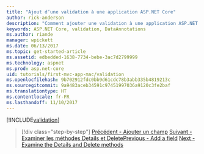 ```yaml
---
title: "Ajout d’une validation à une application ASP.NET Core"
author: rick-anderson
description: "Comment ajouter une validation à une application ASP.NET Core simple."
keywords: ASP.NET Core, validation, DataAnnotations
ms.author: riande
manager: wpickett
ms.date: 06/13/2017
ms.topic: get-started-article
ms.assetid: edbedded-1638-7734-bebe-3ac7d2799999
ms.technology: aspnet
ms.prod: asp.net-core
uid: tutorials/first-mvc-app-mac/validation
ms.openlocfilehash: 9b702912fdc0bb9d61cdc78b3abb335b4819213c
ms.sourcegitcommit: 9a9483aceb34591c97451997036a9120c3fe2baf
ms.translationtype: HT
ms.contentlocale: fr-FR
ms.lasthandoff: 11/10/2017
---
```

[!INCLUDE[validation](../../includes/mvc-intro/validation.md)]

>[!div class="step-by-step"]
<span data-ttu-id="b3bb7-104">[Précédent - Ajouter un champ](new-field.md)
[Suivant - Examiner les méthodes Details et Delete](xref:tutorials/first-mvc-app/details)</span><span class="sxs-lookup"><span data-stu-id="b3bb7-104">[Previous - Add a field](new-field.md)
[Next - Examine the Details and Delete methods](xref:tutorials/first-mvc-app/details)</span></span>


